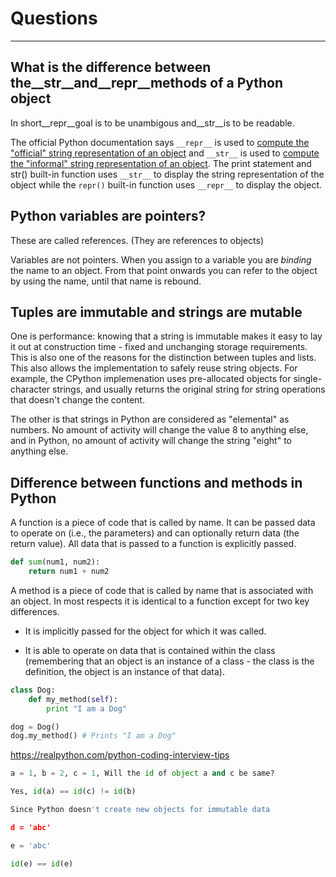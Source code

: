 # Questions

---

## What is the difference between the__str__and__repr__methods of a Python object

In short__repr__goal is to be unambigous and__str__is to be readable.

The official Python documentation says `__repr__` is used to [compute the "official" string representation of an object](http://docs.python.org/reference/datamodel.html#object.__repr__) and `__str__` is used to [compute the "informal" string representation of an object](http://docs.python.org/reference/datamodel.html#object.__str__). The print statement and str() built-in function uses `__str__` to display the string representation of the object while the `repr()` built-in function uses `__repr__` to display the object.

## Python variables are pointers?

These are called references. (They are references to objects)

Variables are not pointers. When you assign to a variable you are *binding* the name to an object. From that point onwards you can refer to the object by using the name, until that name is rebound.

## Tuples are immutable and strings are mutable

One is performance: knowing that a string is immutable makes it easy to lay it out at construction time - fixed and unchanging storage requirements. This is also one of the reasons for the distinction between tuples and lists. This also allows the implementation to safely reuse string objects. For example, the CPython implemenation uses pre-allocated objects for single-character strings, and usually returns the original string for string operations that doesn't change the content.

The other is that strings in Python are considered as "elemental" as numbers. No amount of activity will change the value 8 to anything else, and in Python, no amount of activity will change the string "eight" to anything else.

## Difference between functions and methods in Python

A function is a piece of code that is called by name. It can be passed data to operate on (i.e., the parameters) and can optionally return data (the return value). All data that is passed to a function is explicitly passed.

```python
def sum(num1, num2):
    return num1 + num2
```

A method is a piece of code that is called by name that is associated with an object. In most respects it is identical to a function except for two key differences.

- It is implicitly passed for the object for which it was called.

- It is able to operate on data that is contained within the class (remembering that an object is an instance of a class - the class is the definition, the object is an instance of that data).

```python
class Dog:
    def my_method(self):
        print "I am a Dog"

dog = Dog()
dog.my_method() # Prints "I am a Dog"
```

<https://realpython.com/python-coding-interview-tips>

```python
a = 1, b = 2, c = 1, Will the id of object a and c be same?

Yes, id(a) == id(c) != id(b)

Since Python doesn't create new objects for immutable data

d = 'abc'

e = 'abc'

id(e) == id(e)
```
